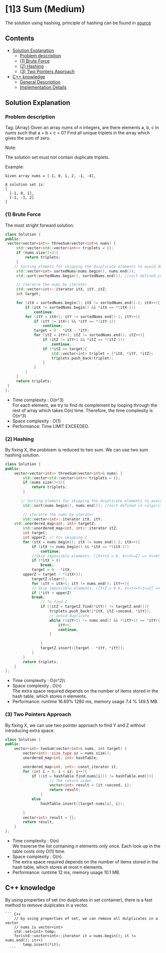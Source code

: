 # [1]3 Sum (Medium)

The solution using hashing, principle of hashing can be found in [source](https://github.com/KV152/Data-Structures-and-Algorithm/blob/master/Hashing.md "hashing")
## Contents
- [Solution Explanation](#solution-explanation)
  - [Problem description](#problem-description)
  - [(1) Brute Force](#1-brute-force) 
  - [(2) Hashing](#2-hashing)
  - [(3) Two Pointers Approach](#3-two-pointers-approach)
- [C++ knowledge](#c-knowledge)
  - [General Description](#general-description)
  - [Implementation Details](#implementation-details)

## Solution Explanation

### Problem description
Tag: [Array]
Given an array nums of n integers, are there elements a, b, c in nums such that a + b + c = 0? Find all unique triplets in the array which gives the sum of zero.

Note:

The solution set must not contain duplicate triplets.

Example:
```
Given array nums = [-1, 0, 1, 2, -1, -4],

A solution set is:
[
  [-1, 0, 1],
  [-1, -1, 2]
]
```

 
###  (1) Brute Force 
  The most stright forward solution.
   ``` C++
class Solution {
public:
    vector<vector<int>> threeSum(vector<int>& nums) {
        std::vector<std::vector<int>> triplets = {};
        if (nums.size()<3){
            return triplets;
        }
       // Sorting elemets for skipping the duiplicate elements to avoid duiplcate result
        std::vector<int> sortedNums(nums.begin(), nums.end());
        std::sort(sortedNums.begin(), sortedNums.end()); //sort defined in <algorithm> 

        // iteratre the nums by iterator
        std::vector<int>::iterator itX, itY, itZ;
        int target;

        for (itX = sortedNums.begin(); itX != sortedNums.end()-2; itX++){
            if (itX != sortedNums.begin() && *itX == *(itX-1))
                continue;
            for (itY = itX+1; itY != sortedNums.end()-1; itY++){
                if (itY != itX+1 && *itY == *(itY-1))
                    continue;
                target = 0 - *itX - *itY;
                for (itZ = itY+1; itZ != sortedNums.end(); itZ++){
                    if (itZ != itY+1 && *itZ == *(itZ-1))
                        continue;
                    if (*itZ == target){
                        std::vector<int> triplet = {*itX, *itY, *itZ};
                        triplets.push_back(triplet); 
                    }                     
                }
            }
        }
        return triplets;
    }
};
   ```



- Time complexity : O(n^3)\
  For each element, we try to find its complement by looping through the rest of array which takes O(n) time. Therefore, the time complexity is O(n^3)
- Space complexity : O(1) 
- Performance: Time LIMIT EXCEEDED.

### (2) Hashing
By fixing X, the probloem is reduced to two sum. We can use two sum hashing solution.
  
``` C++
class Solution {
public:
    vector<vector<int>> threeSum(vector<int>& nums) {
        std::vector<std::vector<int>> triplets = {};
        if (nums.size()<3){
            return triplets;
        }
        
       // Sorting elemets for skipping the duiplicate elements to avoid duiplcate result
        std::sort(nums.begin(), nums.end()); //sort defined in <algorithm> 

        // iteratre the nums by iterator
        std::vector<int>::iterator itX, itY;
	std::unordered_map<int, int> targetZ;
        std::unordered_map<int, int>::iterator itZ;
        int target;
        int upperZ; // For skipping Z
        for (itX = nums.begin(); itX != nums.end()-2; itX++){
            if (itX != nums.begin() && *itX == *(itX-1))
                continue;
            //Skip impossible elements. ([X+Y+Z = 0, X<=Y<=Z] => X<=0)
            if (*itX > 0)
                break;
            target = 0 - *itX;
	    upperZ = target - *(itX+1);
            targetZ.clear();
            for (itY = itX+1; itY != nums.end(); itY++){
	        // Skip impossible elements. ([Y+Z = 0-X, X<=Y<=Y+1<=Z] => Y<=-X-(Y+1))
	    	if (*itY > upperZ)
		    break;
                // To find Z
                if ((itZ = targetZ.find(*itY)) != targetZ.end()){ 
                    triplets.push_back({*itX, itZ->second, *itY});  
                    // avoid duplicate
                    while ((itY+1) != nums.end() && *(itY+1) == *itY){
                        itY++;
                        continue;  
                    }
                                        
                }
                targetZ.insert({target - *itY, *itY});
            }
        }
        return triplets;
    }
};
```

- Time complexity : O(n^2)\
- Space complexity : O(n)\
  The extra space required depends on the number of items stored in the hash table, which stores n elements. 
- Performance: runtime 16.69%  1280 ms, memory usage 7.4 % 149.5 MB.
    
    

### (3) Two Pointers Approach
  By fixing X, we can use two pointer approach to find Y and Z without introducing extra space.

``` C++
class Solution {
public:
    vector<int> twoSum(vector<int>& nums, int target) {
        vector<int>::size_type sz = nums.size();
        unordered_map<int, int> hashTable;

        unordered_map<int, int>::const_iterator it;
        for (int i = 0; i < sz; i++){
            if ((it = hashTable.find(nums[i])) != hashTable.end()){
                    // The return order
                    vector<int> result = {it->second, i}; 
                    return result;
                }
            else 
                hashTable.insert({target-nums[i], i});
                
        }
        vector<int> result = {};
        return result;        
    }
};
```


- Time complexity : O(n)\
  We traverse the list containing n elements only once. Each look up in the table costs only O(1) time.
- Space complexity : O(n)\
  The extra space required depends on the number of items stored in the hash table, which stores at most n elements.
- Performance: runtime 12 ms, memory usage 10.1 MB.

## C++ knowledge
   By using properties of set (no duiplcates in set container), there is a fast method to remove duiplcates in a vector.
   
    ``` C++
        // by using properties of set, we can remove all dulplicates in a vector
        // nums is vector<int>
        std::set<int> temp;
        for(std::vector<int>::iterator it = nums.begin(); it != nums.end(); it++) 
            temp.insert(*it);
      ```

	
